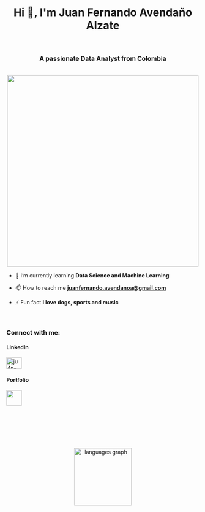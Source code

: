 <div align="center">
<h1>Hi 👋, I'm Juan Fernando Avendaño Alzate</h1><br>
<h3>A passionate Data Analyst from Colombia</h3><br>
<img src="https://github.com/Anmol-Baranwal/Cool-GIFs-For-GitHub/assets/74038190/219bcc70-f5dc-466b-9a60-29653d8e8433" width="500">

</div>

- 🔭 I’m currently learning **Data Science and Machine Learning**

- 📫 How to reach me **juanfernando.avendanoa@gmail.com**

- ⚡ Fun fact **I love dogs, sports and music**



<br><h3 align="left">Connect with me:</h3>

<p align="left">
<h4>LinkedIn</h4>
<a href="https://www.linkedin.com/in/juanavendanoa" target="_blank"><img align="center" src="https://raw.githubusercontent.com/rahuldkjain/github-profile-readme-generator/master/src/images/icons/Social/linked-in-alt.svg" alt="ju4n-avendanoa" height="30" width="40" /></a>

<h4>Portfolio</h4>
<a href="https://juanavendano.vercel.app" target="_blank"><img src="https://user-images.githubusercontent.com/74038190/212284087-bbe7e430-757e-4901-90bf-4cd2ce3e1852.gif" width="40"></a> 
<br><br>
</p><br>


<br><br>

<div align="center">
  <img src="https://github-readme-stats.vercel.app/api/top-langs?username=ju4n-avendanoa&locale=en&hide_title=false&layout=compact&card_width=320&langs_count=5&theme=dracula&hide_border=false&order=2" height="150" alt="languages graph"  />
</div>

###
